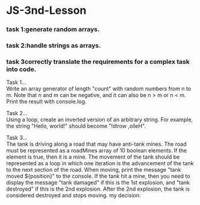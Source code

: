 # JS-3nd-Lesson
### task 1:generate random arrays.
### task 2:handle strings as arrays.  
### task 3correctly translate the requirements for a complex task into code.  
Task 1...  
Write an array generator of length "count" with random numbers from n to m. Note that n and m can be negative, and it can also be n > m or n < m. Print the result with console.log.  

Task 2...  
Using a loop, create an inverted version of an arbitrary string. For example, the string "Hello, world!" should become "!dlrow ,olleH".  

Task 3...  
The tank is driving along a road that may have anti-tank mines. The road must be represented as a roadMines array of 10 boolean elements. If the element is true, then it is a mine. The movement of the tank should be represented as a loop in which one iteration is the advancement of the tank to the next section of the road. When moving, print the message "tank moved ${position}" to the console. If the tank hit a mine, then you need to display the message "tank damaged" if this is the 1st explosion, and "tank destroyed" if this is the 2nd explosion. After the 2nd explosion, the tank is considered destroyed and stops moving.
my decision:    
